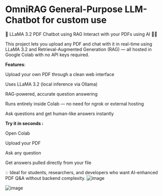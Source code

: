 # OmniRAG General-Purpose LLM-Chatbot for custom use
🌾 LLaMA 3.2 PDF Chatbot using RAG
Interact with your PDFs using AI 🤖📄

This project lets you upload any PDF and chat with it in real-time using LLaMA 3.2 and Retrieval-Augmented Generation (RAG) — all hosted in Google Colab with no API keys required.

 **Features**:

Upload your own PDF through a clean web interface

Uses LLaMA 3.2 (local inference via Ollama)

RAG-powered, accurate question answering

Runs entirely inside Colab — no need for ngrok or external hosting

Ask questions and get human-like answers instantly

**Try it in seconds :**

Open Colab

Upload your PDF

Ask any question

Get answers pulled directly from your file

💡 Ideal for students, researchers, and developers who want AI-enhanced PDF Q&A without backend complexity.
![image](https://github.com/user-attachments/assets/04882751-00cd-4bbb-a556-0f761a9cc1c0)


![image](https://github.com/user-attachments/assets/88d34336-7402-4017-98a7-34b5d5569068)
